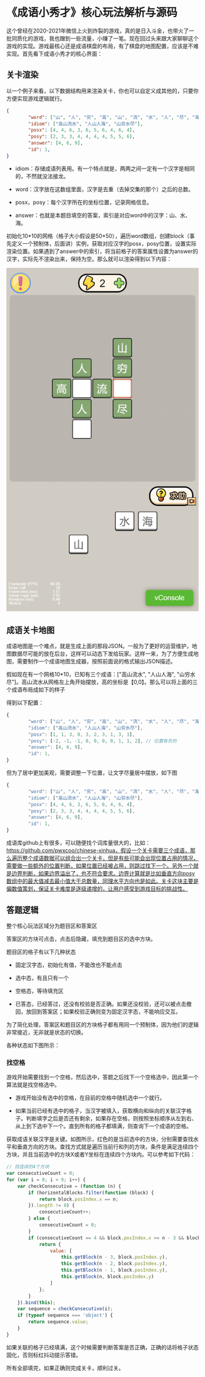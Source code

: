 # 《成语小秀才》核心玩法解析与源码

这个曾经在2020-2021年微信上火到炸裂的游戏，真的是日入斗金，也带火了一批同质化的游戏，我也蹭到一些流量，小赚了一笔。现在回过头来跟大家聊聊这个游戏的实现。游戏最核心还是成语棋盘的布局，有了棋盘的地图配置，应该是不难实现。首先看下成语小秀才的核心界面：



## 关卡渲染

以一个例子来看，以下数据结构用来渲染关卡，你也可以自定义成其他的，只要你方便实现游戏逻辑就行。

```json
{
        "word": ["山", "人", "穷", "高", "山", "流", "水", "人", "尽", "海"],
        "idiom": ["高山流水", "人山人海", "山穷水尽"],
        "posx": [4, 4, 6, 3, 6, 5, 6, 4, 6, 4],
        "posy": [2, 3, 3, 4, 4, 4, 4, 5, 5, 6],
        "answer": [4, 6, 9],
        "id": 1,
}
```

* idiom：存储成语列表用。有一个特点就是，两两之间一定有一个汉字是相同的，不然就没法接龙。

* word：汉字放在这数组里面，汉字是去重（去掉交集的那个）之后的总数。

* posx，posy：每个汉字所在的坐标位置，记录网格信息。

* answer：也就是本题目填空的答案，索引是对应word中的汉字：山、水、海。

初始化10\*10的网格（格子大小假设是50\*50），遍历word数组，创建block（事先定义一个预制体，后面讲）实例，获取对应汉字的posx，posy位置，设置实际渲染位置。如果遇到了answer中的索引，将当前格子的答案属性设置为answer的汉字，实际先不渲染出来，保持为空。那么就可以渲染得到以下内容：

![](<images/localhost_7456_(iPhone SE).png>)



## 成语关卡地图

成语地图是一个难点，就是生成上面的那段JSON。一般为了更好的运营维护，地图数据尽可能的放在后台，这样可以动态下发给玩家。这样一来，为了方便生成地图，需要制作一个成语地图生成器，按照前面说的格式输出JSON描述。

假如现在有一个网格10\*10，已知有三个成语：\["高山流水", "人山人海", "山穷水尽"]。高山流水从网格左上角开始摆放，高的坐标是【0,0】。那么可以将上面的三个成语布局成如下的样子

得到以下配置：

```javascript
{
        "word": ["山", "人", "穷", "高", "山", "流", "水", "人", "尽", "海"],
        "idiom": ["高山流水", "人山人海", "山穷水尽"],
        "posx": [1, 1, 3, 0, 3, 2, 3, 1, 3, 1], 
        "posy": [-2, -1, -1, 0, 0, 0, 0, 1, 1, 2], // 位置有负的
        "answer": [4, 6, 9],
        "id": 1,
}
```

但为了居中更加美观，需要调整一下位置，让文字尽量居中摆放，如下图

```javascript
{
        "word": ["山", "人", "穷", "高", "山", "流", "水", "人", "尽", "海"],
        "idiom": ["高山流水", "人山人海", "山穷水尽"],
        "posx": [4, 4, 6, 3, 6, 5, 6, 4, 6, 4],
        "posy": [2, 3, 3, 4, 4, 4, 4, 5, 5, 6],
        "answer": [4, 6, 9],
        "id": 1,
}
```

成语库github上有很多，可以随便找个词库量很大的，比如：https://github.com/pwxcoo/chinese-xinhua，假设一个关卡需要三个成语，那么遍历整个成语数据可以组合出一个关卡，但是有些可能会出现位置占用的情况，需要做一些额外的位置判断，如果位置已经被占用，则跳过找下一个。另外一个就是边界判断，如果边界溢出了，也不符合要求。边界计算就是比如垂直方向posy数组中的最大值减去最小值大于总数量，同理水平方向也是如此。关卡这块主要是偏数值策划，保证关卡难度是逐级递增的，让用户感受到游戏目标的挑战性。

## 答题逻辑

整个核心玩法区域分为题目区和答案区

答案区的方块可点击，点击后隐藏，填充到题目区的选中方块。

题目区的格子有以下几种状态

* 固定汉字态，初始化有值，不能改也不能点击

* 选中态，有且只有一个

* 空格态，等待填充区

* 已答态，已经答过，还没有校验是否正确。如果还没校验，还可以被点击撤回，放回到答案区；如果校验正确则变为固定汉字态，不能响应交互。

为了简化处理，答案区和题目区的方块格子都有用同一个预制体，因为他们的逻辑非常接近，无非就是状态的切换。

各种状态如下图所示：

### 找空格

游戏开始需要找到一个空格，然后选中，答题之后找下一个空格选中，因此第一个算法就是找空格选中。

* 游戏开始没有选中的空格，在目前的空格中随机选中一个就行。

* 如果当前已经有选中的格子，当汉字被填入，获取横向和纵向的关联汉字格子。判断填字之后是否还有剩余，如果存在空格，则按照坐标顺序从左到右、从上到下选中下一个。直到所有的格子都填满，则查询下一个成语的空格。

获取成语关联汉字是关键。如图所示，红色的是当前选中的方块，分别需要查找水平和垂直方向的方块。查找方式就是遍历当前行和列的方块，条件是满足连续四个方块，并且当前选中的方块X或者Y坐标在连续四个方块内。可以参考如下代码：

```javascript
// 找连续的4个方块
var consecutiveCount = 0;
for (var i = 0; i < 9; i++) {
    var checkConsecutive = (function (n) {
        if (horizontalBlocks.filter(function (block) {
            return block.posIndex.x == n;
        }).length != 0) {
            consecutiveCount++;
        } else {
            consecutiveCount = 0;
        }
        if (consecutiveCount == 4 && block.posIndex.x >= n - 3 && block.posIndex.x <= n) {
            return {
                value: [
                    this.getBlock(n - 3, block.posIndex.y),
                    this.getBlock(n - 2, block.posIndex.y),
                    this.getBlock(n - 1, block.posIndex.y),
                    this.getBlock(n, block.posIndex.y)
                ]
            };
        }
    }).bind(this);
    var sequence = checkConsecutive(i);
    if (typeof sequence === 'object') {
        return sequence.value;
    }
}
```

如果关联的格子已经填满，这个时候需要判断答案是否正确，正确的话将格子状态固化，否则标红抖动提示答错。

所有全部填完，如果正确则完成关卡，顺利过关。

